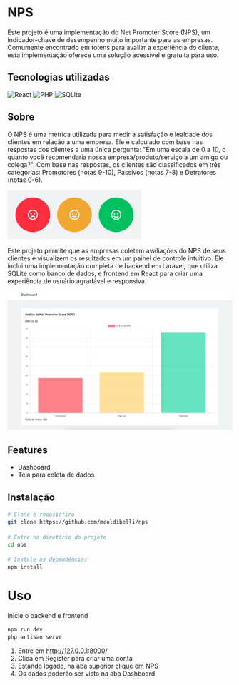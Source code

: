 # NPS

Este projeto é uma implementação do Net Promoter Score (NPS), um indicador-chave de desempenho muito importante para as empresas. Comumente encontrado em totens para avaliar a experiência do cliente, esta implementação oferece uma solução acessível e gratuita para uso.

## Tecnologias utilizadas

![React](https://img.shields.io/badge/react-%2320232a.svg?style=for-the-badge&logo=react&logoColor=%2361DAFB)
![PHP](https://img.shields.io/badge/php-%23777BB4.svg?style=for-the-badge&logo=php&logoColor=white)
![SQLite](https://img.shields.io/badge/sqlite-%2307405e.svg?style=for-the-badge&logo=sqlite&logoColor=white)


## Sobre


O NPS é uma métrica utilizada para medir a satisfação e lealdade dos clientes em relação a uma empresa. Ele é calculado com base nas respostas dos clientes a uma única pergunta: "Em uma escala de 0 a 10, o quanto você recomendaria nossa empresa/produto/serviço a um amigo ou colega?". Com base nas respostas, os clientes são classificados em três categorias: Promotores (notas 9-10), Passivos (notas 7-8) e Detratores (notas 0-6).

<img src="public/toten.png" width="300">

Este projeto permite que as empresas coletem avaliações do NPS de seus clientes e visualizem os resultados em um painel de controle intuitivo. Ele inclui uma implementação completa de backend em Laravel, que utiliza SQLite como banco de dados, e frontend em React para criar uma experiência de usuário agradável e responsiva.

<img src="public/chart.png" width="700">


## Features

- Dashboard
- Tela para coleta de dados

## Instalação


```bash
# Clone o reposiótiro
git clone https://github.com/mcoldibelli/nps

# Entre no diretório do projeto
cd nps

# Instale as dependências
npm install
```

# Uso
Inicie o backend e frontend

```bash
npm run dev
php artisan serve
```
1. Entre em http://127.0.0.1:8000/
2. Clica em Register para criar uma conta
3. Estando logado, na aba superior clique em NPS
4. Os dados poderão ser visto na aba Dashboard
